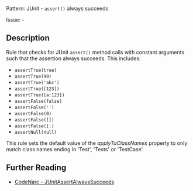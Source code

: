 Pattern: JUnit - `assert()` always succeeds

Issue: -

## Description

Rule that checks for JUnit `assert()` method calls with constant arguments such that the assertion always succeeds. This includes:

-   `assertTrue(true)`
-   `assertTrue(99)`
-   `assertTrue('abc')`
-   `assertTrue([123])`
-   `assertTrue([a:123])`
-   `assertFalse(false)`
-   `assertFalse('')`
-   `assertFalse(0)`
-   `assertFalse([])`
-   `assertFalse([:)`
-   `assertNull(null)`

This rule sets the default value of the *applyToClassNames* property to only match class names ending in 'Test', 'Tests' or 'TestCase'.

## Further Reading

* [CodeNarc - JUnitAssertAlwaysSucceeds](https://codenarc.github.io/CodeNarc/codenarc-rules-junit.html#junitassertalwayssucceeds-rule)